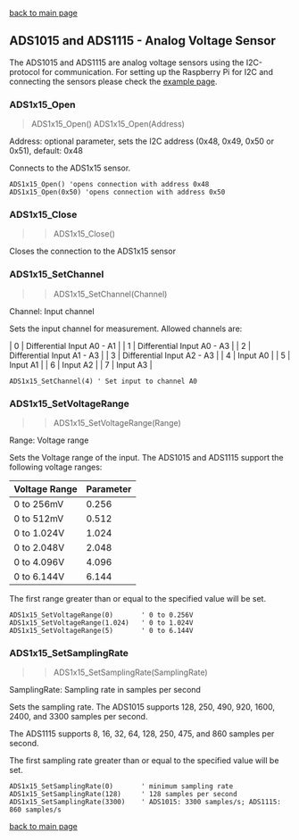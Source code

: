 [back to main page](./index.html)



## ADS1015 and ADS1115 - Analog Voltage Sensor

The ADS1015 and ADS1115 are analog voltage sensors using the I2C-protocol for communication.
For setting up the Raspberry Pi for I2C and connecting the sensors please check the [example page](./example_ads1x15.html).


### ADS1x15_Open

>ADS1x15_Open()
>ADS1x15_Open(Address)

Address: optional parameter, sets the I2C address (0x48, 0x49, 0x50 or 0x51), default: 0x48

Connects to the ADS1x15 sensor.

```
ADS1x15_Open() 'opens connection with address 0x48
ADS1x15_Open(0x50) 'opens connection with address 0x50

```


### ADS1x15_Close

>>ADS1x15_Close()

Closes the connection to the ADS1x15 sensor


### ADS1x15_SetChannel

>>ADS1x15_SetChannel(Channel)

Channel: Input channel
  
Sets the input channel for measurement. Allowed channels are:

| 0 | Differential Input A0 - A1 |
| 1 | Differential Input A0 - A3 |
| 2 | Differential Input A1 - A3 |
| 3 | Differential Input A2 - A3 |
| 4 | Input A0 |
| 5 | Input A1 |
| 6 | Input A2 |
| 7 | Input A3 |


```
ADS1x15_SetChannel(4) ' Set input to channel A0
```


### ADS1x15_SetVoltageRange

>>ADS1x15_SetVoltageRange(Range)

Range: Voltage range

Sets the Voltage range of the input. The ADS1015 and ADS1115 support the following voltage ranges:

| Voltage Range | Parameter |
|---------------|-----------|
| 0 to 256mV    | 0.256     |
| 0 to 512mV    | 0.512     |
| 0 to 1.024V   | 1.024     |
| 0 to 2.048V   | 2.048     |
| 0 to 4.096V   | 4.096     |
| 0 to 6.144V   | 6.144     |

The first range greater than or equal to the specified value will be set.

```
ADS1x15_SetVoltageRange(0)       ' 0 to 0.256V
ADS1x15_SetVoltageRange(1.024)   ' 0 to 1.024V
ADS1x15_SetVoltageRange(5)       ' 0 to 6.144V
```

### ADS1x15_SetSamplingRate

>>ADS1x15_SetSamplingRate(SamplingRate)

SamplingRate: Sampling rate in samples per second

Sets the sampling rate. The ADS1015 supports 128, 250, 490, 920, 1600, 2400, and 3300 samples per second.

The ADS1115 supports 8, 16, 32, 64, 128, 250, 475, and 860 samples per second.

The first sampling rate greater than or equal to the specified value will be set.

```
ADS1x15_SetSamplingRate(0)       ' minimum sampling rate
ADS1x15_SetSamplingRate(128)     ' 128 samples per second
ADS1x15_SetSamplingRate(3300)    ' ADS1015: 3300 samples/s; ADS1115: 860 samples/s
```

[back to main page](./index.html)
